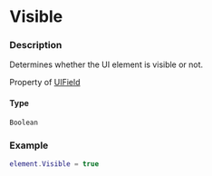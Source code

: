 # Visible
### Description
Determines whether the UI element is visible or not.

Property of [UIField](/classes/UIField/)

#### Type
`Boolean`

### Example
```lua
element.Visible = true
```
